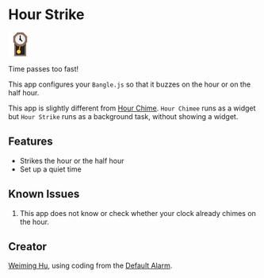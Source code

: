 # Hour Strike

![icon](app-icon.png)

Time passes too fast!

This app configures your `Bangle.js` so that it buzzes on the hour or on the half hour.

This app is slightly different from [Hour Chime](https://github.com/espruino/BangleApps/tree/master/apps/widchime). `Hour Chimee` runs as a widget but `Hour Strike` runs as a background task, without showing a widget.

## Features

- Strikes the hour or the half hour
- Set up a quiet time

## Known Issues

1. This app does not know or check whether your clock already chimes on the hour.

## Creator

[Weiming Hu](https://weiming-hu.github.io/), using coding from the [Default Alarm](https://github.com/espruino/BangleApps/tree/master/apps/alarm).

